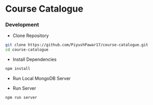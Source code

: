 # Course Catalogue

### Development

-   Clone Repository

```sh
git clone https://github.com/PiyushPawar17/course-catalogue.git
cd course-catalogue
```

-   Install Dependencies

```sh
npm install
```

-   Run Local MongoDB Server

-   Run Server

```sh
npm run server
```
